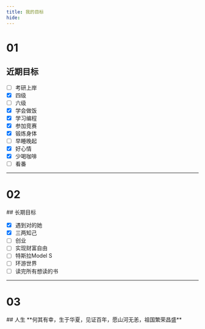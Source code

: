 ```yaml
---
title: 我的目标
hide:
---
```

</p><h1 id="01" name="01"><strong>01</strong></h1><p> 

## 近期目标  

- [ ] 考研上岸
- [x] 四级
- [ ] 六级
- [x] 学会做饭
- [x] 学习编程
- [x] 参加竞赛
- [x] 锻炼身体
- [ ] 早睡晚起
- [x] 好心情
- [x] 少喝咖啡
- [ ] 看番

***
</p><h1 id="01" name="02"><strong>02</strong></h1><p>  
## 长期目标

- [x] 遇到对的她
- [x] 三两知己
- [ ] 创业 
- [ ] 实现财富自由
- [ ] 特斯拉Model S
- [ ] 环游世界
- [ ] 读完所有想读的书

***
</p><h1 id="01" name="03"><strong>03</strong></h1><p>
## 人生
**何其有幸，生于华夏，见证百年，愿山河无恙，祖国繁荣昌盛**